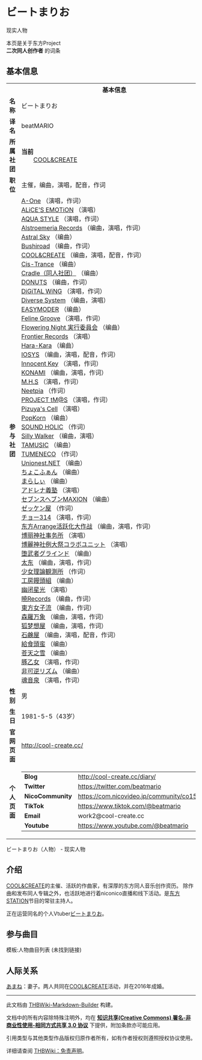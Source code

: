 # ビートまりお

<!-- source html: G:\repos\THBWiki-Markdown-Builder\THBWikiMarkdown\Temp\main\5\57\ns0%3A%E3%83%93%E3%83%BC%E3%83%88%E3%81%BE%E3%82%8A%E3%81%8A.html -->

现实人物

本页是关于东方Project  
 **二次同人创作者** 的词条

## 基本信息

<table><tbody><tr><th colspan="3">基本信息</th></tr><tr><td class="label"><b>名称</b></td><td> ビートまりお </td></tr><tr><td class="label"><b>译名</b></td><td>beatMARIO</td></tr><tr><td class="label"><b>所属社团</b></td><td><b>当前</b><div style="margin-left:2em;"><a href="./COOL&CREATE.md" title="COOL&amp;CREATE">COOL&amp;CREATE</a></div></td></tr><tr><td class="label"><b>职位</b></td><td>主催，编曲，演唱，配音，作词</td></tr><tr><td class="label"><b>参与社团</b></td><td><a href="./A-One.md" title="A-One">A-One</a> （演唱，作词）<br><a href="./ALiCE'S_EMOTiON.md" title="ALiCE&#39;S EMOTiON">ALiCE'S EMOTiON</a> （演唱）<br><a href="./AQUA_STYLE.md" title="AQUA STYLE">AQUA STYLE</a> （演唱，作词）<br><a href="./Alstroemeria_Records.md" title="Alstroemeria Records">Alstroemeria Records</a> （编曲，演唱，作词）<br><a href="./Astral_Sky.md" title="Astral Sky">Astral Sky</a> （编曲）<br><a href="/index.php?title=Bushiroad&amp;action=edit&amp;redlink=1" class="new" title="Bushiroad（页面不存在）">Bushiroad</a> （编曲，作词）<br><a href="./COOL&CREATE.md" title="COOL&amp;CREATE">COOL&amp;CREATE</a> （编曲，演唱，配音，作词）<br><a href="./Cis-Trance.md" title="Cis-Trance">Cis-Trance</a> （编曲）<br><a href="./Cradle（同人社团）.md" title="Cradle（同人社团）">Cradle（同人社团）</a> （编曲）<br><a href="/index.php?title=DONUTS&amp;action=edit&amp;redlink=1" class="new" title="DONUTS（页面不存在）">DONUTS</a> （编曲，作词）<br><a href="./DiGiTAL_WiNG.md" title="DiGiTAL WiNG">DiGiTAL WiNG</a> （演唱，作词）<br><a href="./Diverse_System.md" title="Diverse System">Diverse System</a> （编曲，演唱）<br><a href="/index.php?title=EASYMODER&amp;action=edit&amp;redlink=1" class="new" title="EASYMODER（页面不存在）">EASYMODER</a> （编曲）<br><a href="/index.php?title=Feline_Groove&amp;action=edit&amp;redlink=1" class="new" title="Feline Groove（页面不存在）">Feline Groove</a> （演唱，作词）<br><a href="./Flowering_Night_実行委員会.md" title="Flowering Night 実行委員会">Flowering Night 実行委員会</a> （编曲）<br><a href="./Frontier_Records.md" title="Frontier Records">Frontier Records</a> （演唱）<br><a href="./Hara-Kara.md" title="Hara-Kara">Hara-Kara</a> （编曲）<br><a href="./IOSYS.md" title="IOSYS">IOSYS</a> （编曲，演唱，配音，作词）<br><a href="./Innocent_Key.md" title="Innocent Key">Innocent Key</a> （演唱，作词）<br><a href="./KONAMI.md" title="KONAMI">KONAMI</a> （编曲，演唱，作词）<br><a href="./M.H.S.md" title="M.H.S">M.H.S</a> （演唱，作词）<br><a href="./Neetpia.md" title="Neetpia">Neetpia</a> （作词）<br><a href="/index.php?title=PROJECT_tM@S&amp;action=edit&amp;redlink=1" class="new" title="PROJECT tM@S（页面不存在）">PROJECT tM@S</a> （演唱，作词）<br><a href="./Pizuya's_Cell.md" title="Pizuya&#39;s Cell">Pizuya's Cell</a> （演唱）<br><a href="./PopKorn.md" title="PopKorn">PopKorn</a> （编曲）<br><a href="./SOUND_HOLIC.md" title="SOUND HOLIC">SOUND HOLIC</a> （作词）<br><a href="./Silly_Walker.md" title="Silly Walker">Silly Walker</a> （编曲，演唱）<br><a href="./TAMUSIC.md" title="TAMUSIC">TAMUSIC</a> （编曲）<br><a href="./TUMENECO.md" title="TUMENECO">TUMENECO</a> （作词）<br><a href="./Unionest.NET.md" title="Unionest.NET">Unionest.NET</a> （编曲）<br><a href="./ちょこふぁん.md" title="ちょこふぁん">ちょこふぁん</a> （编曲）<br><a href="./まらしぃ.md" title="まらしぃ">まらしぃ</a> （编曲）<br><a href="./アドレナ義塾.md" title="アドレナ義塾">アドレナ義塾</a> （演唱）<br><a href="./セブンスヘブンMAXION.md" title="セブンスヘブンMAXION">セブンスヘブンMAXION</a> （编曲）<br><a href="./ゼッケン屋.md" title="ゼッケン屋">ゼッケン屋</a> （作词）<br><a href="./チョー314.md" title="チョー314">チョー314</a> （演唱，作词）<br><a href="./东方Arrange活跃化大作战.md" title="东方Arrange活跃化大作战">东方Arrange活跃化大作战</a> （编曲，演唱，作词）<br><a href="./博丽神社事务所.md" title="博丽神社事务所">博丽神社事务所</a> （演唱）<br><a href="/index.php?title=%E5%8D%9A%E9%BA%97%E7%A5%9E%E7%A4%BE%E4%BE%8B%E5%A4%A7%E7%A5%AD%E3%82%B3%E3%83%A9%E3%83%9C%E3%83%A6%E3%83%8B%E3%83%83%E3%83%88&amp;action=edit&amp;redlink=1" class="new" title="博麗神社例大祭コラボユニット（页面不存在）">博麗神社例大祭コラボユニット</a> （演唱）<br><a href="./堕武者グラインド.md" title="堕武者グラインド">堕武者グラインド</a> （编曲）<br><a href="./太东.md" title="太东">太东</a> （编曲，演唱，作词）<br><a href="./少女理論観測所.md" title="少女理論観測所">少女理論観測所</a> （作词）<br><a href="/index.php?title=%E5%B7%A5%E6%88%BF%E9%A5%85%E9%A0%AD%E7%B5%84&amp;action=edit&amp;redlink=1" class="new" title="工房饅頭組（页面不存在）">工房饅頭組</a> （编曲）<br><a href="./幽闭星光.md" title="幽闭星光">幽闭星光</a> （演唱）<br><a href="./暁Records.md" title="暁Records">暁Records</a> （编曲，作词）<br><a href="./東方女子流.md" title="東方女子流">東方女子流</a> （编曲，作词）<br><a href="./森羅万象.md" title="森羅万象">森羅万象</a> （编曲，演唱，作词）<br><a href="./狐梦想屋.md" title="狐梦想屋">狐梦想屋</a> （编曲，演唱，作词）<br><a href="./石鹸屋.md" title="石鹸屋">石鹸屋</a> （编曲，演唱，配音，作词）<br><a href="./給食頭蛮.md" title="給食頭蛮">給食頭蛮</a> （编曲）<br><a href="./苍天之雪.md" title="苍天之雪">苍天之雪</a> （编曲）<br><a href="./豚乙女.md" title="豚乙女">豚乙女</a> （演唱，作词）<br><a href="./非可逆リズム.md" title="非可逆リズム">非可逆リズム</a> （编曲）<br><a href="./魂音泉.md" title="魂音泉">魂音泉</a> （演唱，作词）</td></tr><tr><td class="label"><b>性别</b></td><td>男</td></tr><tr><td class="label"><b>生日</b></td><td>1981-5-5（43岁）</td></tr><tr><td class="label"><b>官网页面</b></td><td><a rel="nofollow" class="external free" href="http://cool-create.cc/">http://cool-create.cc/</a></td></tr><tr><td class="label"><b>个人页面</b></td><td><table border="0" cellspacing="0" cellpadding="0"><tbody><tr><td><b>Blog</b></td><td><a rel="nofollow" class="external free" href="http://cool-create.cc/diary/">http://cool-create.cc/diary/</a></td></tr><tr><td><b>Twitter</b></td><td><a rel="nofollow" class="external free" href="https://twitter.com/beatmario">https://twitter.com/beatmario</a></td></tr><tr><td><b>NicoCommunity</b></td><td><a rel="nofollow" class="external free" href="https://com.nicovideo.jp/community/co1502322">https://com.nicovideo.jp/community/co1502322</a></td></tr><tr><td><b>TikTok</b></td><td><a rel="nofollow" class="external free" href="https://www.tiktok.com/@beatmario">https://www.tiktok.com/@beatmario</a></td></tr><tr><td><b>Email</b></td><td>work2@cool-create.cc</td></tr><tr><td><b>Youtube</b></td><td><a rel="nofollow" class="external free" href="https://www.youtube.com/@beatmario">https://www.youtube.com/@beatmario</a></td></tr></tbody></table></td></tr></tbody></table>

ビートまりお（人物） - 现实人物

## 介绍
  
[COOL&amp;CREATE](./COOL&CREATE.md)的主催、活跃的作曲家，有深厚的东方同人音乐创作资历。
除作曲和发布同人专辑之外，也活跃地进行着niconico直播和线下活动。是[东方STATION](./东方STATION.md)节目的常驻主持人。  

正在运营同名的个人Vtuber[ビートまりお](https://twitter.com/beatmario)。
  


## 参与曲目
  
模板:人物曲目列表 (未找到链接)
  


## 人际关系
  
[あまね](./あまね.md)：妻子。两人共同在[COOL&amp;CREATE](./COOL&CREATE.md)活动，并在2016年成婚。
  





---

此文档由 [THBWiki-Markdown-Builder](https://github.com/Delsin-Yu/THBWiki-Markdown-Builder) 构建。

文档中的所有内容除特殊注明外，均在 [**知识共享(Creative Commons) 署名-非商业性使用-相同方式共享 3.0 协议**](https://creativecommons.org/licenses/by-sa/3.0/deed.zh-hans) 下提供，附加条款亦可能应用。

引用类型与其他类型作品版权归原作者所有，如有作者授权则遵照授权协议使用。

详细请查阅 [THBWiki：免责声明](https://thbwiki.cc/THBWiki:%E5%85%8D%E8%B4%A3%E5%A3%B0%E6%98%8E)。

